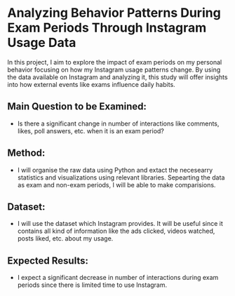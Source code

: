 # Analyzing Behavior Patterns During Exam Periods Through Instagram Usage Data
In this project, I aim to explore the impact of exam periods on my personal behavior focusing on how my Instagram usage patterns change. By using the data available on Instagram and analyzing it, this study will offer insights into how external events like exams influence daily habits. 
## Main Question to be Examined:
- Is there a significant change in number of interactions like comments, likes, poll answers, etc. when it is an exam period?
## Method:
- I will organise the raw data using Python and extact the necesearry statistics and visualizations using relevant libraries. Sepearting the data as exam and non-exam periods, I will be able to make comparisions.
## Dataset:
- I will use the dataset which Instagram provides. It will be useful since it contains all kind of information like the ads clicked, videos watched, posts liked, etc. about my usage.
## Expected Results:
- I expect a significant decrease in number of interactions during exam periods since there is limited time to use Instagram. 


